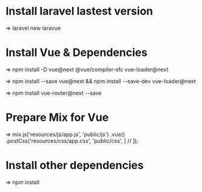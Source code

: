 # Install laravel lastest version
=> laravel new laravue

# Install Vue & Dependencies
=> npm install -D vue@next @vue/compiler-sfc vue-loader@next

=> npm install --save vue@next && npm install --save-dev vue-loader@next

=> npm install vue-router@next --save

# Prepare Mix for Vue
=> mix.js('resources/js/app.js', 'public/js') .vue() .postCss('resources/css/app.css', 'public/css', [ // ]);

# Install other dependencies
=> npm install

